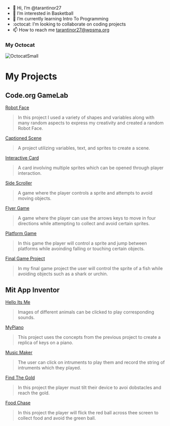 - 👋 Hi, I’m @tarantinor27
- 🏀 I’m interested in Basketball
- 🌱 I’m currently learning Intro To Programming
- :octocat: I’m looking to collaborate on coding projects
- 📫 How to reach me tarantinor27@wpsma.org

### My Octocat
![OctocatSmall](https://github.com/tarantinor27/tarantinor27/assets/146843439/2ffe4270-09e0-4e51-b93f-39ae9b55d2c5)

# My Projects
## Code.org GameLab
[Robot Face](https://tarantinor27.github.io/Robot)
>In this project I used a variety of shapes and variables along with many random aspects to express my creativity and created a random Robot Face.

[Captioned Scene](https://studio.code.org/projects/gamelab/wz3iYMkA17XUaLcQlAd-tS3kiGZlkp9zKnMwDBfcRH4)
>A project utilizing variables, text, and sprites to create a scene.

[Interactive Card](https://studio.code.org/projects/gamelab/K_lYERd7_NnsnkLUdxvP42_PbTtJ4lbzmJVY-MXPsDY)
>A card involving multiple sprites which can be opened through player interaction.

[Side Scroller](https://studio.code.org/projects/gamelab/dHlBZ7kJGd__BPV0wqWcq-S8IevgtdovrE_7_h0o9is)
>A game where the player controls a sprite and attempts to avoid moving objects.

[Flyer Game](https://studio.code.org/projects/gamelab/et2g7mljs86hIzxIG5fVop3xfk8FeVpM3GwHoxc81S4)
>A game where the player can use the arrows keys to move in  four directions while attempting to collect and avoid certain sprites.

[Platform Game](https://studio.code.org/projects/gamelab/oacie2-EZ_jMEZdD-4wg5giLtbm0w7kWnqJe2ECF1pQ)
>In this game the player will control a sprite and jump between platforms while avoinding falling or touching certain objects.

[Final Game Project](https://studio.code.org/projects/gamelab/ndCMGqUwRrLRK3IURkRAlRNqZ71aX6sA61UN4mkdIuY)
>In my final game project the user will control the sprite of a fish while avoiding objects such as a shark or urchin.

## Mit App Inventor

[Hello Its Me](https://gallery.appinventor.mit.edu/?galleryid=624cf007-5658-4663-898f-89427ee6c29d)
>Images of different animals can be clicked to play corresponding sounds.

[MyPiano](https://gallery.appinventor.mit.edu/?galleryid=989082bc-2fb6-4a6f-97a0-ac435fd5cc0e)
>This project uses the concepts from the previous project to create a replica of keys on a piano.

[Music Maker](https://gallery.appinventor.mit.edu/?galleryid=166dfd5d-acb5-441c-a9b5-27c97a2264b3)
>The user can click on intruments to play them and record the string of intruments which they played.

[Find The Gold](https://gallery.appinventor.mit.edu/?galleryid=69ed90fb-38d2-46d7-9880-45bdcaef0300)
>In this project the player must tilt their device to avoi dobstacles and reach the gold.

[Food Chase](https://gallery.appinventor.mit.edu/?galleryid=b15ec821-3619-4dab-9072-3f5bb821a000)
>In this project the player will flick the red ball across thee screen to collect food and avoid the green ball.
